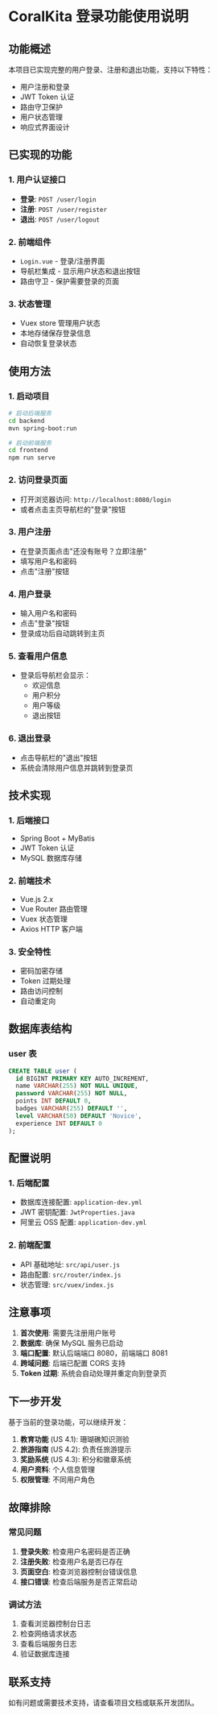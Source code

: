 # CoralKita 登录功能使用说明

## 功能概述

本项目已实现完整的用户登录、注册和退出功能，支持以下特性：

- 用户注册和登录
- JWT Token 认证
- 路由守卫保护
- 用户状态管理
- 响应式界面设计

## 已实现的功能

### 1. 用户认证接口
- **登录**: `POST /user/login`
- **注册**: `POST /user/register`  
- **退出**: `POST /user/logout`

### 2. 前端组件
- `Login.vue` - 登录/注册界面
- 导航栏集成 - 显示用户状态和退出按钮
- 路由守卫 - 保护需要登录的页面

### 3. 状态管理
- Vuex store 管理用户状态
- 本地存储保存登录信息
- 自动恢复登录状态

## 使用方法

### 1. 启动项目
```bash
# 启动后端服务
cd backend
mvn spring-boot:run

# 启动前端服务
cd frontend
npm run serve
```

### 2. 访问登录页面
- 打开浏览器访问: `http://localhost:8080/login`
- 或者点击主页导航栏的"登录"按钮

### 3. 用户注册
- 在登录页面点击"还没有账号？立即注册"
- 填写用户名和密码
- 点击"注册"按钮

### 4. 用户登录
- 输入用户名和密码
- 点击"登录"按钮
- 登录成功后自动跳转到主页

### 5. 查看用户信息
- 登录后导航栏会显示：
  - 欢迎信息
  - 用户积分
  - 用户等级
  - 退出按钮

### 6. 退出登录
- 点击导航栏的"退出"按钮
- 系统会清除用户信息并跳转到登录页

## 技术实现

### 1. 后端接口
- Spring Boot + MyBatis
- JWT Token 认证
- MySQL 数据库存储

### 2. 前端技术
- Vue.js 2.x
- Vue Router 路由管理
- Vuex 状态管理
- Axios HTTP 客户端

### 3. 安全特性
- 密码加密存储
- Token 过期处理
- 路由访问控制
- 自动重定向

## 数据库表结构

### user 表
```sql
CREATE TABLE user (
  id BIGINT PRIMARY KEY AUTO_INCREMENT,
  name VARCHAR(255) NOT NULL UNIQUE,
  password VARCHAR(255) NOT NULL,
  points INT DEFAULT 0,
  badges VARCHAR(255) DEFAULT '',
  level VARCHAR(50) DEFAULT 'Novice',
  experience INT DEFAULT 0
);
```

## 配置说明

### 1. 后端配置
- 数据库连接配置: `application-dev.yml`
- JWT 密钥配置: `JwtProperties.java`
- 阿里云 OSS 配置: `application-dev.yml`

### 2. 前端配置
- API 基础地址: `src/api/user.js`
- 路由配置: `src/router/index.js`
- 状态管理: `src/vuex/index.js`

## 注意事项

1. **首次使用**: 需要先注册用户账号
2. **数据库**: 确保 MySQL 服务已启动
3. **端口配置**: 默认后端端口 8080，前端端口 8081
4. **跨域问题**: 后端已配置 CORS 支持
5. **Token 过期**: 系统会自动处理并重定向到登录页

## 下一步开发

基于当前的登录功能，可以继续开发：

1. **教育功能** (US 4.1): 珊瑚礁知识测验
2. **旅游指南** (US 4.2): 负责任旅游提示
3. **奖励系统** (US 4.3): 积分和徽章系统
4. **用户资料**: 个人信息管理
5. **权限管理**: 不同用户角色

## 故障排除

### 常见问题

1. **登录失败**: 检查用户名密码是否正确
2. **注册失败**: 检查用户名是否已存在
3. **页面空白**: 检查浏览器控制台错误信息
4. **接口错误**: 检查后端服务是否正常启动

### 调试方法

1. 查看浏览器控制台日志
2. 检查网络请求状态
3. 查看后端服务日志
4. 验证数据库连接

## 联系支持

如有问题或需要技术支持，请查看项目文档或联系开发团队。
